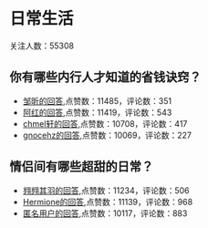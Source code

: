 #  日常生活 
关注人数：55308
## 你有哪些内行人才知道的省钱诀窍？
- [邹昕的回答](https://www.zhihu.com/question/41854964/answer/257340386),点赞数：11485，评论数：351
- [阿红的回答](https://www.zhihu.com/question/41854964/answer/327772821),点赞数：11419，评论数：543
- [chmel轩的回答](https://www.zhihu.com/question/41854964/answer/103921600),点赞数：10708，评论数：417
- [gnocehz的回答](https://www.zhihu.com/question/41854964/answer/104111277),点赞数：10069，评论数：227
## 情侣间有哪些超甜的日常？
- [翙翙其羽的回答](https://www.zhihu.com/question/63310794/answer/521883255),点赞数：11234，评论数：506
- [Hermione的回答](https://www.zhihu.com/question/63310794/answer/565926745),点赞数：11139，评论数：968
- [匿名用户的回答](https://www.zhihu.com/question/63310794/answer/511103448),点赞数：10117，评论数：883
